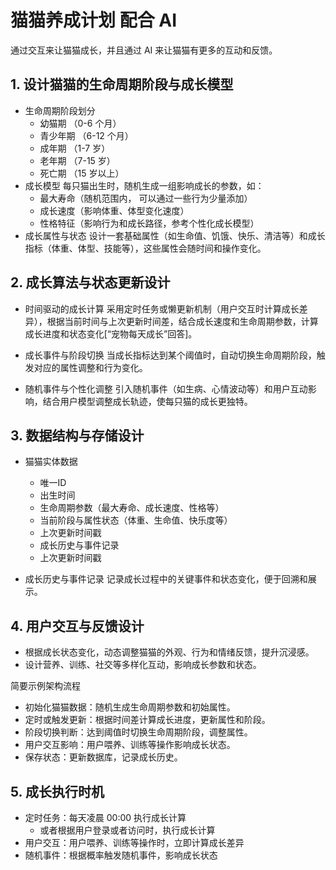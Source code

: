 # 猫猫养成计划 配合 AI

通过交互来让猫猫成长，并且通过 AI 来让猫猫有更多的互动和反馈。

## 1. 设计猫猫的生命周期阶段与成长模型

- 生命周期阶段划分
  - 幼猫期 （0-6 个月）
  - 青少年期 （6-12 个月）
  - 成年期 （1-7 岁）
  - 老年期 （7-15 岁）
  - 死亡期 （15 岁以上）
- 成长模型
  每只猫出生时，随机生成一组影响成长的参数，如：
  - 最大寿命（随机范围内， 可以通过一些行为少量添加）
  - 成长速度（影响体重、体型变化速度）
  <!-- - 基础属性（生命值、攻击、防御、敏捷等，参考宠物档次理论） -->
  - 性格特征（影响行为和成长路径，参考个性化成长模型）
- 成长属性与状态
  设计一套基础属性（如生命值、饥饿、快乐、清洁等）和成长指标（体重、体型、技能等），这些属性会随时间和操作变化。

## 2. 成长算法与状态更新设计

- 时间驱动的成长计算
  采用定时任务或懒更新机制（用户交互时计算成长差异），根据当前时间与上次更新时间差，结合成长速度和生命周期参数，计算成长进度和状态变化[“宠物每天成长”回答]。

- 成长事件与阶段切换
  当成长指标达到某个阈值时，自动切换生命周期阶段，触发对应的属性调整和行为变化。

- 随机事件与个性化调整
  引入随机事件（如生病、心情波动等）和用户互动影响，结合用户模型调整成长轨迹，使每只猫的成长更独特。

## 3. 数据结构与存储设计

- 猫猫实体数据

  - 唯一ID
  - 出生时间
  - 生命周期参数（最大寿命、成长速度、性格等）
  - 当前阶段与属性状态（体重、生命值、快乐度等）
  - 上次更新时间戳
  - 成长历史与事件记录
  - 上次更新时间戳

- 成长历史与事件记录
  记录成长过程中的关键事件和状态变化，便于回溯和展示。

## 4. 用户交互与反馈设计

- 根据成长状态变化，动态调整猫猫的外观、行为和情绪反馈，提升沉浸感。
- 设计营养、训练、社交等多样化互动，影响成长参数和状态。

简要示例架构流程

- 初始化猫猫数据：随机生成生命周期参数和初始属性。
- 定时或触发更新：根据时间差计算成长进度，更新属性和阶段。
- 阶段切换判断：达到阈值时切换生命周期阶段，调整属性。
- 用户交互影响：用户喂养、训练等操作影响成长状态。
- 保存状态：更新数据库，记录成长历史。

## 5. 成长执行时机

- 定时任务：每天凌晨 00:00 执行成长计算
  - 或者根据用户登录或者访问时，执行成长计算
- 用户交互：用户喂养、训练等操作时，立即计算成长差异
- 随机事件：根据概率触发随机事件，影响成长状态
